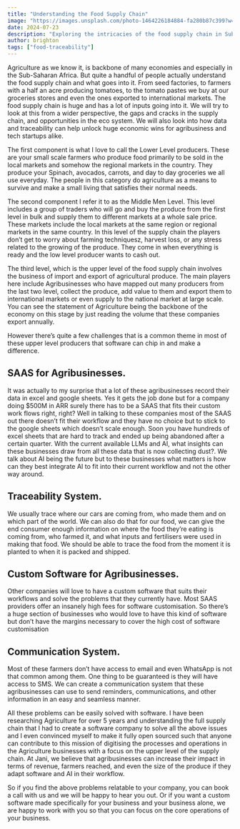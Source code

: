 ```yaml
---
title: "Understanding the Food Supply Chain"
image: "https://images.unsplash.com/photo-1464226184884-fa280b87c399?w=800&auto=format&fit=crop&q=60&ixlib=rb-4.0.3&ixid=M3wxMjA3fDB8MHxzZWFyY2h8MTZ8fGZvb2R8ZW58MHwwfDB8fHww.jpg"
date: 2024-07-23
description: "Exploring the intricacies of the food supply chain in Sub-Saharan Africa, highlighting the roles of small-scale farmers, middlemen, and agribusinesses in the process."
author: brighton
tags: ["food-traceability"]
---
```



Agriculture as we know it, is backbone of many economies and especially in the Sub-Saharan Africa. But quite a handful of people actually understand the food supply chain and what goes into it. From seed factories, to farmers with a half an acre producing tomatoes, to the tomato pastes we buy at our groceries stores and even the ones exported to international markets. The food supply chain is huge and has a lot of inputs going into it. We will try to look at this from a wider perspective, the gaps and cracks in the supply chain, and opportunities in the eco system. We will also look into how data and traceability can help unlock huge economic wins for agribusiness and tech startups alike.

The first component is what I love to call the Lower Level producers. These are your small scale farmers who produce food primarily to be sold in the local markets and somehow the regional markets in the country. They produce your Spinach, avocados, carrots, and day to day groceries we all use everyday. The people in this category do agriculture as a means to survive and make a small living that satisfies their normal needs.

The second component I refer it to as the Middle Men Level. This level includes a group of traders who will go and buy the produce from the first level in bulk and supply them to different markets at a whole sale price. These markets include the local markets at the same region or regional markets in the same country. In this level of the supply chain the players don’t get to worry about farming techniquesz, harvest loss, or any stress related to the growing of the produce. They come in when everything is ready and the low level producer wants to cash out.

The third level, which is the upper level of the food supply chain involves the business of import and export of agricultural produce. The main players here include Agribusinesses who have mapped out many producers from the last two level, collect the produce, add value to them and export them to international markets or even supply to the national market at large scale. You can see the statement of Agriculture being the backbone of the economy on this stage by just reading the volume that these companies export annually.

However there’s quite a few challenges that is a common theme in most of these upper level producers that software can chip in and make a difference.

## SAAS for Agribusinesses.

It was actually to my surprise that a lot of these agribusinesses record their data in excel and google sheets. Yes it gets the job done but for a company doing $500M in ARR surely there has to be a SAAS that fits their custom work flows right, right? Well in talking to these companies most of the SAAS out there doesn’t fit their workflow and they have no choice but to stick to the google sheets which doesn’t scale enough. Soon you have hundreds of excel sheets that are hard to track and ended up being abandoned after a certain quarter. With the current available LLMs and AI, what insights can these businesses draw from all these data that is now collecting dust?. We talk about AI being the future but to these businesses what matters is how can they best integrate AI to fit into their current workflow and not the other way around.

## Traceability System.

We usually trace where our cars are coming from, who made them and on which part of the world. We can also do that for our food, we can give the end consumer enough information on where the food they’re eating is coming from, who farmed it, and what inputs and fertilisers were used in making that food. We should be able to trace the food from the moment it is planted to when it is packed and shipped.

## Custom Software for Agribusinesses.

Other companies will love to have a custom software that suits their workflows and solve the problems that they currently have. Most SAAS providers offer an insanely high fees for software customisation. So there’s a huge section of businesses who would love to have this kind of software but don’t have the margins necessary to cover the high cost of software customisation

## Communication System.

Most of these farmers don’t have access to email and even WhatsApp is not that common among them. One thing to be guaranteed is they will have access to SMS. We can create a communication system that these agribusinesses can use to send reminders, communications, and other information in an easy and seamless manner.

All these problems can be easily solved with software. I have been researching Agriculture for over 5 years and understanding the full supply chain that I had to create a software company to solve all the above issues and I even convinced myself to make it fully open sourced such that anyone can contribute to this mission of digitising the processes and operations in the Agriculture businesses with a focus on the upper level of the supply chain. At Jani, we believe that agribusinesses can increase their impact in terms of revenue, farmers reached, and even the size of the produce if they adapt software and AI in their workflow.

So if you find the above problems relatable to your company, you can book a call with us and we will be happy to hear you out. Or if you want a custom software made specifically for your business and your business alone, we are happy to work with you so that you can focus on the core operations of your business.
